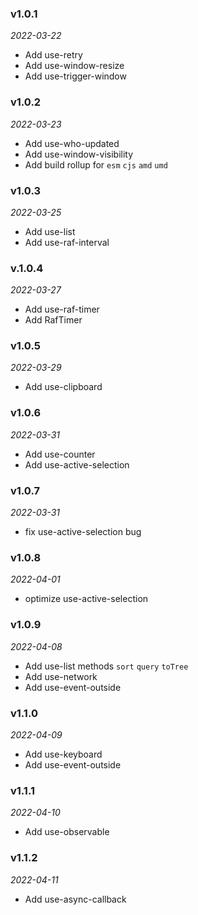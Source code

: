 ### v1.0.1

_2022-03-22_

* Add use-retry
* Add use-window-resize
* Add use-trigger-window

### v1.0.2

_2022-03-23_

* Add use-who-updated
* Add use-window-visibility
* Add build rollup for `esm` `cjs` `amd` `umd`

### v1.0.3

_2022-03-25_

* Add use-list
* Add use-raf-interval

### v.1.0.4

_2022-03-27_

* Add use-raf-timer
* Add RafTimer

### v1.0.5

_2022-03-29_

* Add use-clipboard

### v1.0.6

_2022-03-31_

* Add use-counter
* Add use-active-selection

### v1.0.7

_2022-03-31_

* fix use-active-selection bug

### v1.0.8

_2022-04-01_

* optimize use-active-selection

### v1.0.9

_2022-04-08_

* Add use-list methods `sort` `query` `toTree`
* Add use-network
* Add use-event-outside

### v1.1.0

_2022-04-09_

* Add use-keyboard
* Add use-event-outside
  
### v1.1.1

_2022-04-10_

* Add use-observable
  
### v1.1.2

_2022-04-11_

* Add use-async-callback
